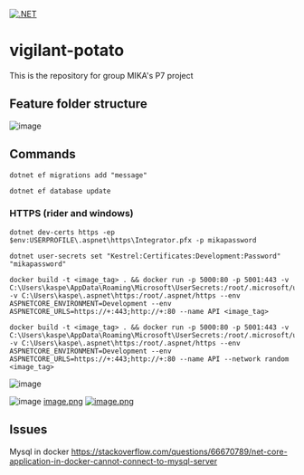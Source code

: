 [![.NET](https://github.com/Team-MIKA/vigilant-potato/actions/workflows/dotnet.yml/badge.svg?branch=dotnet-mariadb)](https://github.com/Team-MIKA/vigilant-potato/actions/workflows/dotnet.yml)
# vigilant-potato
This is the repository for group MIKA's P7 project

## Feature folder structure
![image](https://user-images.githubusercontent.com/44102455/142428474-daa7da0e-b008-4b97-b96c-959aac18b2d7.png)


## Commands

```
dotnet ef migrations add "message"
```

```
dotnet ef database update
```

### HTTPS (rider and windows)
```
dotnet dev-certs https -ep $env:USERPROFILE\.aspnet\https\Integrator.pfx -p mikapassword
```

```
dotnet user-secrets set "Kestrel:Certificates:Development:Password" "mikapassword"
```

```
docker build -t <image_tag> . && docker run -p 5000:80 -p 5001:443 -v C:\Users\kaspe\AppData\Roaming\Microsoft\UserSecrets:/root/.microsoft/usersecrets -v C:\Users\kaspe\.aspnet\https:/root/.aspnet/https --env ASPNETCORE_ENVIRONMENT=Development --env ASPNETCORE_URLS=https://+:443;http://+:80 --name API <image_tag> 
```

```
docker build -t <image_tag> . && docker run -p 5000:80 -p 5001:443 -v C:\Users\kaspe\AppData\Roaming\Microsoft\UserSecrets:/root/.microsoft/usersecrets -v C:\Users\kaspe\.aspnet\https:/root/.aspnet/https --env ASPNETCORE_ENVIRONMENT=Development --env ASPNETCORE_URLS=https://+:443;http://+:80 --name API --network random <image_tag> 
```
![image](https://user-images.githubusercontent.com/44102455/142661062-d48d503e-3904-41ef-b85a-43b1be444120.png)

![image](https://i.postimg.cc/fWVwTPvr/image.png)
[image.png](https://postimg.cc/0rqgVcFY)
[![image.png](https://i.postimg.cc/fWVwTPvr/image.png)](https://postimg.cc/0rqgVcFY)

## Issues
Mysql in docker
https://stackoverflow.com/questions/66670789/net-core-application-in-docker-cannot-connect-to-mysql-server
